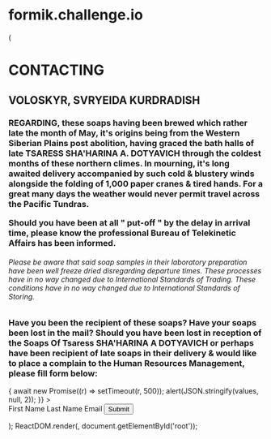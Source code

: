 # formik.challenge.io

<!DOCTYPE html>
<html lang="en">
  <head>
    <meta charset="utf-8" />
    <meta
      name="viewport"
      content="width=device-width, initial-scale=1, shrink-to-fit=no"
    />
    <title>React App</title>
    <link rel='stylesheet' type='script' href='
  </head>
  <body>

    <div id="root"></div>
    <!--
      This HTML file is a template.
      If you open it directly in the browser, you will see an empty page.
      You can add webfonts, meta tags, or analytics to this file.
      The build step will place the bundled scripts into the <body> tag.
      To begin the development, run `npm start` or `yarn start`.
      To create a production bundle, use `npm run build` or `yarn build`.
    -->
  </body>
</html>


<script>
import React from 'react';
import ReactDOM from 'react-dom';
import { Formik, Field, Form } from 'formik';

const Basic = () => (
  <div class= "justify-content-center">
    <h1>CONTACTING</h1>
    <h2> VOLOSKYR, SVRYEIDA KURDRADISH</h2>
    <h3> <p>REGARDING, these soaps having been brewed which rather late the month of May, it's origins being from the Western Siberian Plains post abolition, having graced the bath halls of late TSARESS SHA'HARINA A. DOTYAVICH through the coldest months of these northern climes. In mourning, it's long awaited delivery accompanied by such cold & blustery winds alongside the folding of 1,000 paper cranes & tired hands. For a great many days the weather would never permit travel across the Pacific Tundras. </p>
      
      <p>Should you have been at all " put-off " by the delay in arrival time, please know the professional Bureau of Telekinetic Affairs has been informed. </p></h3>
     <h6><p>Please be aware that said soap samples in their laboratory preparation have been well freeze dried disregarding departure times. These processes have in no way changed due to International Standards of  Trading. These conditions have in no way changed due to International Standards of Storing.
       </p></h6>
       <h3> Have you been the recipient of these soaps? Have your soaps been lost in the mail? Should you have been lost in reception of the Soaps Of Tsaress SHA'HARINA A DOTYAVICH or perhaps have been recipient of late soaps in their delivery & would like to place a complain to the Human Resources Management, please fill form below: </h3>



    <Formik
      initialValues={{
        firstName: '',
        lastName: '',
        email: '',
      }}
      onSubmit={async (values) => {
        await new Promise((r) => setTimeout(r, 500));
        alert(JSON.stringify(values, null, 2));
      }}
    >
      <Form>
        <label htmlFor="firstName">First Name</label>
        <Field id="firstName" name="firstName" placeholder="Jane" />

        <label htmlFor="lastName">Last Name</label>
        <Field id="lastName" name="lastName" placeholder="Doe" />

        <label htmlFor="email">Email</label>
        <Field
          id="email"
          name="email"
          placeholder="jane@acme.com"
          type="email"
        />
        <button type="submit">Submit</button>
      </Form>
    </Formik>
  </div>
);

ReactDOM.render(<Basic />, document.getElementById('root'));
</script>
